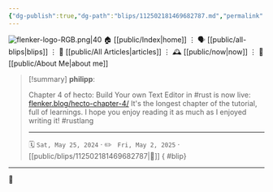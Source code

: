 ```yaml
---
{"dg-publish":true,"dg-path":"blips/112502181469682787.md","permalink":"/blips/112502181469682787/","title":"philipp on mastodon @ 2024-05-25","created":"2024-05-25T14:24:16","updated":"2025-05-02T08:50:44"}
---
```



<div class="transclusion internal-embed is-loaded"><div class="markdown-embed">




![flenker-logo-RGB.png|40](/img/user/attachments/flenker-logo-RGB.png)
🏠 [[public/Index\|home]]  ⋮ 🗣️ [[public/all-blips\|blips]] ⋮  📝 [[public/All Articles\|articles]]  ⋮ 🕰️ [[public/now\|now]] ⋮ 🪪 [[public/About Me\|about me]]


</div></div>


> [!summary] **philipp**:
>
> Chapter 4 of hecto: Build Your own Text Editor in #rust is now live: [flenker.blog/hecto-chapter-4/](https://www.flenker.blog/hecto-chapter-4/)
> It's the longest chapter of the tutorial, full of learnings. I hope you enjoy reading it as much as I enjoyed writing it!
> #rustlang
> - - -
>
> 🗓️ <code>Sat, May 25, 2024</code>  · ✏️ <code> Fri, May 2, 2025</code>  · [[public/blips/112502181469682787\|🔗]]
{ #blip}


- - -

 👾
